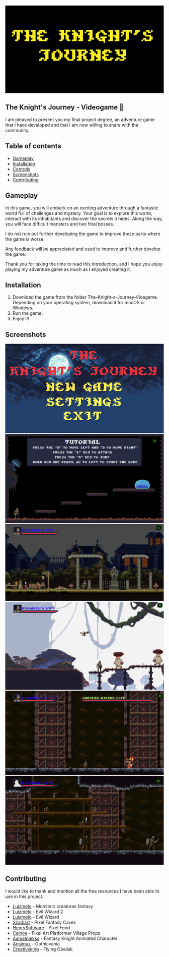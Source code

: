 
![logoGame](images/intro.png)

## The Knight's Journey - Videogame		:space_invader:

I am pleased to present you my final project degree, an adventure game that I have developed and that I am now willing to share with the community.

## Table of contents

* [Gameplay](#gameplay)
* [Installation](#installation)
* [Controls](#controls)
* [Screenshots](#screenshots)
* [Contributing](#contributing)


## Gameplay


In this game, you will embark on an exciting adventure through a fantastic world full of challenges and mystery. Your goal is to explore this world, interact with its inhabitants and discover the secrets it hides. Along the way, you will face difficult monsters and two final bosses.

I do not rule out further developing the game to improve these parts where the game is worse.

Any feedback will be appreciated and used to improve and further develop the game.

Thank you for taking the time to read this introduction, and I hope you enjoy playing my adventure game as much as I enjoyed creating it.

## Installation

1. Download the game from the folder The-Knight-s-Journey-Videgame. Depending on your operating system, download it for macOS or Windows.
2. Run the game.
3. Enjoy it!


## Screenshots

![menu](images/mainmenu.png)
![tutorial](images/tutorial.png)
![city](images/city.png)
![forest](images/woodscene.png)
![cave](images/caveboss.png)
![cavegoblins](images/cavegoblins.png)




## Contributing

I would like to thank and mention all the free resources I have been able to use in this project.

* [Luizmelo](https://luizmelo.itch.io/monsters-creatures-fantasy) - Monsters creatures fantasy
* [Luizmelo](https://luizmelo.itch.io/evil-wizard-2) - Evil Wizard 2
* [Luizmelo](https://luizmelo.itch.io/evil-wizard) - Evil Wizard
* [Szadiart](https://szadiart.itch.io/pixel-fantasy-caves) - Pixel Fantasy Caves
* [HenrySoftware](https://henrysoftware.itch.io/pixel-food) - Pixel Food
* [Cainos](https://cainos.itch.io/pixel-art-platformer-village-props) - Pixel Art Platformer Village Props
* [Aamatniekss](https://aamatniekss.itch.io/fantasy-knight-free-pixelart-animated-character) - Fantasy Knight Animated Character
* [Ansimuz](https://ansimuz.itch.io/gothicvania-town) - Gothicvania
* [Creativeking](https://creativekind.itch.io/flying-obelisk) - Flying Obelisk